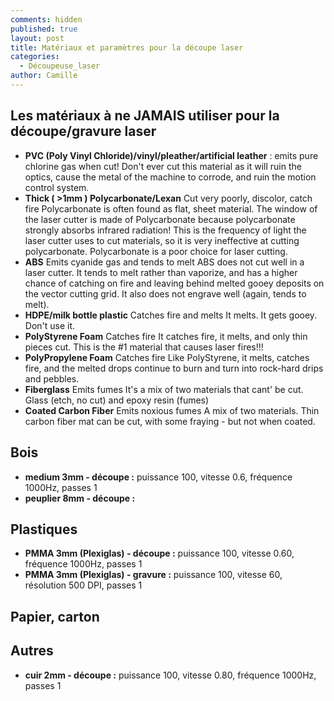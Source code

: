 ```yaml
---
comments: hidden
published: true
layout: post
title: Matériaux et paramètres pour la découpe laser
categories:
  - Découpeuse_laser
author: Camille
---
```

## Les matériaux à ne JAMAIS utiliser pour la découpe/gravure laser

* **PVC (Poly Vinyl Chloride)/vinyl/pleather/artificial leather** : emits pure chlorine gas when cut! 	Don't ever cut this material as it will ruin the optics, cause the metal of the machine to corrode, and ruin the motion control system.
* **Thick ( >1mm ) Polycarbonate/Lexan** 	Cut very poorly, discolor, catch fire 	Polycarbonate is often found as flat, sheet material. The window of the laser cutter is made of Polycarbonate because polycarbonate strongly absorbs infrared radiation! This is the frequency of light the laser cutter uses to cut materials, so it is very ineffective at cutting polycarbonate. Polycarbonate is a poor choice for laser cutting.
* **ABS** 	Emits cyanide gas and tends to melt 	ABS does not cut well in a laser cutter. It tends to melt rather than vaporize, and has a higher chance of catching on fire and leaving behind melted gooey deposits on the vector cutting grid. It also does not engrave well (again, tends to melt).
* **HDPE/milk bottle plastic** 	Catches fire and melts 	It melts. It gets gooey. Don't use it.
* **PolyStyrene Foam** 	Catches fire 	It catches fire, it melts, and only thin pieces cut. This is the #1 material that causes laser fires!!!
* **PolyPropylene Foam** 	Catches fire 	Like PolyStyrene, it melts, catches fire, and the melted drops continue to burn and turn into rock-hard drips and pebbles.
* **Fiberglass** 	Emits fumes 	It's a mix of two materials that cant' be cut. Glass (etch, no cut) and epoxy resin (fumes)
* **Coated Carbon Fiber** 	Emits noxious fumes 	A mix of two materials. Thin carbon fiber mat can be cut, with some fraying - but not when coated. 

## Bois

* **medium 3mm - découpe :** puissance 100, vitesse 0.6, fréquence 1000Hz, passes 1
* **peuplier 8mm - découpe :** 

## Plastiques

* **PMMA 3mm (Plexiglas) - découpe :** puissance 100, vitesse 0.60, fréquence 1000Hz, passes 1
* **PMMA 3mm (Plexiglas) - gravure :** puissance 100, vitesse 60, résolution 500 DPI, passes 1

## Papier, carton

## Autres

* **cuir 2mm - découpe :** puissance 100, vitesse 0.80, fréquence 1000Hz, passes 1